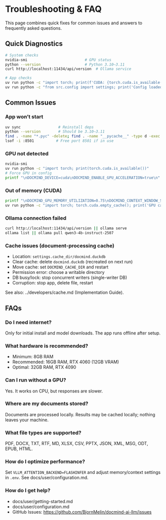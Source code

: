 # Troubleshooting & FAQ

This page combines quick fixes for common issues and answers to frequently asked questions.

## Quick Diagnostics

```bash
# System checks
nvidia-smi                          # GPU status
python --version                    # Python 3.10–3.11
curl http://localhost:11434/api/version  # Ollama service

# App checks
uv run python -c "import torch; print(f'CUDA: {torch.cuda.is_available()}')"
uv run python -c "from src.config import settings; print('Config loaded OK')"
```

## Common Issues

### App won’t start

```bash
uv sync                 # Reinstall deps
python --version        # Should be 3.10–3.11
find . -name "*.pyc" -delete; find . -name "__pycache__" -type d -exec rm -rf {} +
lsof -i :8501          # Free port 8501 if in use
```

### GPU not detected

```bash
nvidia-smi
uv run python -c "import torch; print(torch.cuda.is_available())"
# Force GPU in config
printf "\nDOCMIND_DEVICE=cuda\nDOCMIND_ENABLE_GPU_ACCELERATION=true\n" >> .env
```

### Out of memory (CUDA)

```bash
printf "\nDOCMIND_GPU_MEMORY_UTILIZATION=0.75\nDOCMIND_CONTEXT_WINDOW_SIZE=32768\n" >> .env
uv run python -c "import torch; torch.cuda.empty_cache(); print('GPU cache cleared')"
```

### Ollama connection failed

```bash
curl http://localhost:11434/api/version || ollama serve
ollama list || ollama pull qwen3-4b-instruct-2507
```

### Cache issues (document-processing cache)

- Location: `settings.cache_dir/docmind.duckdb`
- Clear cache: delete `docmind.duckdb` (recreated on next run)
- Move cache: set `DOCMIND_CACHE_DIR` and restart
- Permission error: choose a writable directory
- DB busy/lock: stop concurrent writers (single-writer DB)
- Corruption: stop app, delete file, restart

See also: ../developers/cache.md (Implementation Guide).

## FAQs

### Do I need internet?

Only for initial install and model downloads. The app runs offline after setup.

### What hardware is recommended?

- Minimum: 8GB RAM
- Recommended: 16GB RAM, RTX 4060 (12GB VRAM)
- Optimal: 32GB RAM, RTX 4090

### Can I run without a GPU?

Yes. It works on CPU, but responses are slower.

### Where are my documents stored?

Documents are processed locally. Results may be cached locally; nothing leaves your machine.

### What file types are supported?

PDF, DOCX, TXT, RTF, MD, XLSX, CSV, PPTX, JSON, XML, MSG, ODT, EPUB, HTML.

### How do I optimize performance?

Set `VLLM_ATTENTION_BACKEND=FLASHINFER` and adjust memory/context settings in `.env`. See docs/user/configuration.md.

### How do I get help?

- docs/user/getting-started.md
- docs/user/configuration.md
- GitHub Issues: <https://github.com/BjornMelin/docmind-ai-llm/issues>
